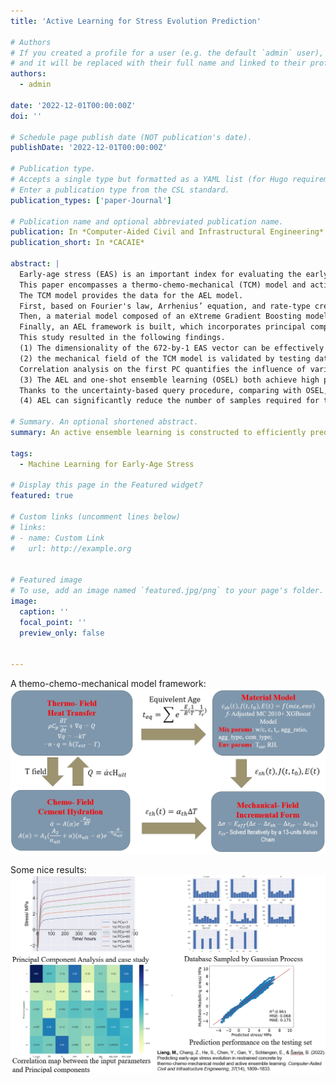 ```yaml
---
title: 'Active Learning for Stress Evolution Prediction'

# Authors
# If you created a profile for a user (e.g. the default `admin` user), write the username (folder name) here
# and it will be replaced with their full name and linked to their profile.
authors:
  - admin

date: '2022-12-01T00:00:00Z'
doi: ''

# Schedule page publish date (NOT publication's date).
publishDate: '2022-12-01T00:00:00Z'

# Publication type.
# Accepts a single type but formatted as a YAML list (for Hugo requirements).
# Enter a publication type from the CSL standard.
publication_types: ['paper-Journal']

# Publication name and optional abbreviated publication name.
publication: In *Computer-Aided Civil and Infrastructural Engineering*
publication_short: In *CACAIE*

abstract: |
  Early‐age stress (EAS) is an important index for evaluating the early‐age cracking risk of concrete. 
  This paper encompasses a thermo‐chemo‐mechanical (TCM) model and active ensemble learning (AEL) for predicting the EAS evolution.
  The TCM model provides the data for the AEL model. 
  First, based on Fourier's law, Arrhenius’ equation, and rate‐type creep law, a TCM model is built to simulate the heat transfer, cement hydration, and viscoelasticity, which together determine the EAS evolution.
  Then, a material model composed of an eXtreme Gradient Boosting model and adjusted Model Code 2010 is built to allow for parametric study and database construction.
  Finally, an AEL framework is built, which incorporates principal component analysis (PCA), Gaussian process, and light gradient boosting machine (LGBM).
  This study resulted in the following findings.
  (1) The dimensionality of the 672‐by‐1 EAS vector can be effectively reduced by PCA, and the first principal component (PC) is a global index representing the magnitude of the EAS;
  (2) the mechanical field of the TCM model is validated by testing data.
  Correlation analysis on the first PC quantifies the influence of various input parameters of the TCM model, which is in accordance with common understandings of the EAS evolution process.
  (3) The AEL and one‐shot ensemble learning (OSEL) both achieve high prediction performance in the testing set, whose <italic>R</italic> <sup>2</sup> reaches 0.961 and 0.948, respectively.
  Thanks to the uncertainty‐based query procedure, comparing with OSEL, AEL shows advantages in prediction performance over the whole training history.
  (4) AEL can significantly reduce the number of samples required for training, which can be a major improvement in efficiency considering the computational cost of the TCM model.

# Summary. An optional shortened abstract.
summary: An active ensemble learning is constructed to efficiently predict the early-age stress evolution based on a themo-chemo-mechanical model, light gradient boosting model, and gaussian process.

tags:
  - Machine Learning for Early-Age Stress

# Display this page in the Featured widget?
featured: true

# Custom links (uncomment lines below)
# links:
# - name: Custom Link
#   url: http://example.org


# Featured image
# To use, add an image named `featured.jpg/png` to your page's folder.
image:
  caption: ''
  focal_point: ''
  preview_only: false


---
```



A themo-chemo-mechanical model framework:
![Image 1](featured2.jpg)

Some nice results:
![Image 2](featured3.jpg)
